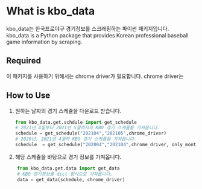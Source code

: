 # What is kbo_data

kbo_data는 한국프로야구 경기정보를 스크래핑하는 파이썬 패키지입니다.  
kbo_data is a Python package that provides Korean professional baseball game information by scraping.

## Required

이 패키지를 사용하기 위해서는 chrome driver가 필요합니다.
chrome driver는 

## How to Use

1. 원하는 날짜의 경기 스케쥴을 다운로드 받습니다.

    ```python
    from kbo_data.get.schdule import get_schedule
    # 2021년 4월부터 2021년 5월까지의 KBO 경기 스케쥴을 가져옵니다.
    schedule = get_schedule("202104","202105",chrome_driver)
    # 2020년, 2021년 4월의 KBO 경기 스케쥴을 가져옵니다.    
    schedule  = get_schedule("202004","202104",chrome_driver, only_month=True)
    ```

2. 해당 스케쥴을 바탕으로 경기 정보를 가져옵니다.

```python
    from kbo_data.get.data import get_data
    # KBO 경기정보를 dict 형식으로 가져옵니다.
    data = get_data(schedule, chrome_driver)
```
